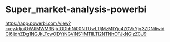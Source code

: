 # Super_market-analysis-powerbi

https://app.powerbi.com/view?r=eyJrIjoiOWJlMWM3NjktODhhNi00NTUwLTljMzMtYjc4ZGVkYjg3ZDNiIiwidCI6IjdhZDg1NGJkLTcwODYtNGViNS1iMTllLTI2NTNhOTJkNGIzZCJ9
